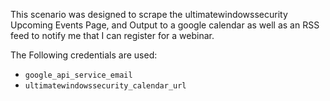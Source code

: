 This scenario was designed to scrape the ultimatewindowssecurity Upcoming Events Page, and Output to a google calendar as well as an RSS feed to notify me that I can register for a webinar.

The Following credentials are used:
* `google_api_service_email`
* `ultimatewindowssecurity_calendar_url`
